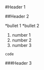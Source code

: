 #Header 1

##Header 2

*bullet 1
*bullet 2

1. number 1
2. number 2
3. number 3

```
code
```

###Header 3
